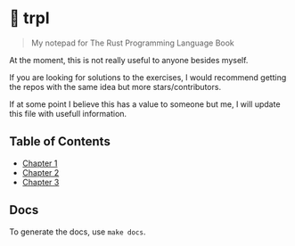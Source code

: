 # :nut_and_bolt: trpl
> My notepad for The Rust Programming Language Book

At the moment, this is not really useful to anyone besides myself.

If you are looking for solutions to the exercises, I would recommend getting the repos with the same idea but more stars/contributors.

If at some point I believe this has a value to someone but me, I will update this file with usefull information.

## Table of Contents

* [Chapter 1](chapters/chapter-1/README.md)
* [Chapter 2](chapters/chapter-2/README.md)
* [Chapter 3](chapters/chapter-3/README.md)

## Docs

To generate the docs, use `make docs`.
